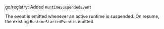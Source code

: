 go/registry: Added `RuntimeSuspendedEvent`

The event is emitted whenever an active runtime is suspended. On resume, the
existing `RuntimeStartedEvent` is emitted.

